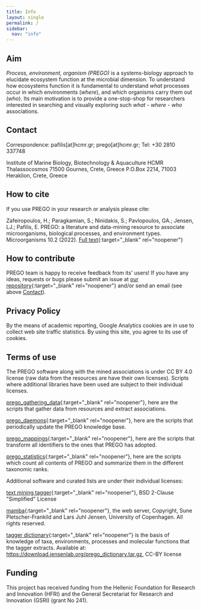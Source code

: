 ```yaml
---
title: Info
layout: single
permalink: /
sidebar:
  nav: "info"
---
```

## Aim

*Process, environment, organism (PREGO)* is a systems-biology approach to elucidate ecosystem function at the microbial dimension. 
To understand how ecosystems function it is fundamental to understand *what* processes occur in which environments (*where*), and which organisms carry them out (*who*).
Its main motivation is to provide a one-stop-shop for researchers interested in searching and visually exploring such *what - where - who* associations.

## Contact

Correspondence: pafilis[at]hcmr.gr; prego[at]hcmr.gr; Tel: +30 2810 337748

Institute of Marine Biology,
Biotechnology & Aquaculture
HCMR
Thalassocosmos
71500 Gournes, Crete, Greece
P.O.Box 2214, 71003 Heraklion, Crete, Greece

## How to cite

If you use PREGO in your research or analysis please cite:

Zafeiropoulos, H.; Paragkamian, S.; Ninidakis, S.; Pavlopoulos, GA.; Jensen, LJ.; Pafilis, E. 
PREGO: a literature and data-mining resource to associate microorganisms, biological processes, and environment types. 
Microorganisms 10.2 (2022). [Full text](https://www.mdpi.com/2076-2607/10/2/293){:target="_blank" rel="noopener"}


## How to contribute

PREGO team is happy to receive feedback from its' users! If you have any ideas, 
requests or bugs please submit an issue at [our repository](https://github.com/evangelospafilis/prego_web_site/issues){:target="_blank" rel="noopener"}
and/or send an email (see above [Contact](#contact)).

## Privacy Policy
By the means of academic reporting, Google Analytics cookies are in use to collect web site traffic statistics. By using this site, you agree to its use of cookies.

## Terms of use
The PREGO software along with the mined associations is under CC BY 4.0 license (raw data from the resources are have their own licenses). 
Scripts where additional libraries have been used are subject to their individual licenses.

[prego_gathering_data](https://github.com/lab42open-team/prego_gathering_data){:target="_blank" rel="noopener"}, here are the scripts that gather data from resources and extract associations.

[prego_daemons](https://github.com/lab42open-team/prego_daemons){:target="_blank" rel="noopener"}, here are the scripts that periodically update the PREGO knowledge base.

[prego_mappings](https://github.com/lab42open-team/prego_mappings){:target="_blank" rel="noopener"}, here are the scripts that transform all identifiers to the ones that PREGO has adopted.

[prego_statistics](https://github.com/lab42open-team/prego_statistics){:target="_blank" rel="noopener"}, here are the scripts which count all contents of PREGO and summarize them in the different taxonomic ranks.

Additional software and curated lists are under their individual licenses:

[text mining tagger](https://github.com/larsjuhljensen/tagger){:target="_blank" rel="noopener"}, BSD 2-Clause "Simplified" License

[mamba](https://github.com/larsjuhljensen/mamba){:target="_blank" rel="noopener"}, the web server, Copyright, Sune Pletscher-Frankild and Lars Juhl Jensen, University of Copenhagen. All rights reserved.

[tagger dictionary](https://download.jensenlab.org/){:target="_blank" rel="noopener"} is the basis of knowledge of taxa, environments, processes and molecular functions that the tagger extracts. Available at: https://download.jensenlab.org/prego_dictionary.tar.gz, CC-BY license

## Funding

This project has received funding from the Hellenic Foundation for Research and Innovation (HFRI) and the General Secretariat for Research and Innovation (GSRI) (grant No 241).
